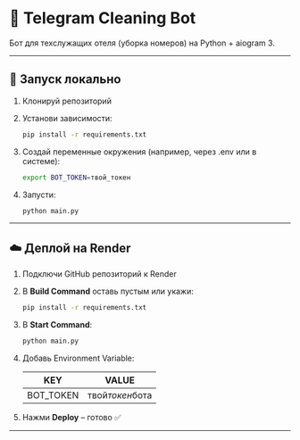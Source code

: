# 🧹 Telegram Cleaning Bot

Бот для техслужащих отеля (уборка номеров) на Python + aiogram 3.

---

## 🚀 Запуск локально

1. Клонируй репозиторий
2. Установи зависимости:

   ```bash
   pip install -r requirements.txt
   ```

3. Создай переменные окружения (например, через .env или в системе):

   ```bash
   export BOT_TOKEN=твой_токен
   ```

4. Запусти:

   ```bash
   python main.py
   ```

---

## ☁️ Деплой на Render

1. Подключи GitHub репозиторий к Render
2. В **Build Command** оставь пустым или укажи:

   ```bash
   pip install -r requirements.txt
   ```

3. В **Start Command**:

   ```bash
   python main.py
   ```

4. Добавь Environment Variable:

   | KEY       | VALUE           |
   | --------- | --------------- |
   | BOT_TOKEN | твой*токен*бота |

5. Нажми **Deploy** – готово ✅

---

